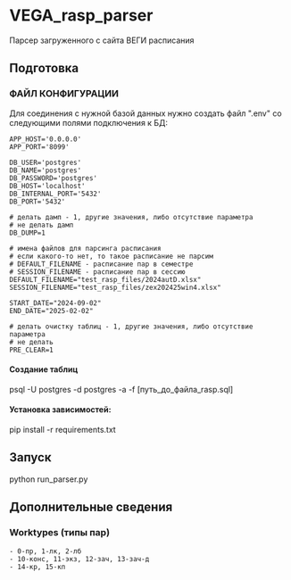 # VEGA_rasp_parser

Парсер загруженного с сайта ВЕГИ расписания

## Подготовка

### ФАЙЛ КОНФИГУРАЦИИ

Для соединения с нужной базой данных нужно создать файл ".env" со следующими полями подключения к БД:

```
APP_HOST='0.0.0.0'
APP_PORT='8099'

DB_USER='postgres'
DB_NAME='postgres'
DB_PASSWORD='postgres'
DB_HOST='localhost'
DB_INTERNAL_PORT='5432'
DB_PORT='5432'

# делать дамп - 1, другие значения, либо отсутствие параметра
# не делать дамп
DB_DUMP=1

# имена файлов для парсинга расписания
# если какого-то нет, то такое расписание не парсим
# DEFAULT_FILENAME - расписание пар в семестре
# SESSION_FILENAME - расписание пар в сессию
DEFAULT_FILENAME="test_rasp_files/2024autD.xlsx"
SESSION_FILENAME="test_rasp_files/zex202425win4.xlsx"

START_DATE="2024-09-02"
END_DATE="2025-02-02"

# делать очистку таблиц - 1, другие значения, либо отсутствие параметра
# не делать
PRE_CLEAR=1
```

#### Создание таблиц

psql -U postgres -d postgres -a -f [путь_до_файла_rasp.sql]


#### Установка зависимостей:

pip install -r requirements.txt

## Запуск

python run_parser.py

## Дополнительные сведения

### Worktypes (типы пар)

    - 0-пр, 1-лк, 2-лб
    - 10-конс, 11-экз, 12-зaч, 13-зaч-д
    - 14-кр, 15-кп
